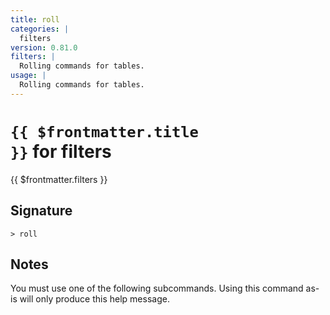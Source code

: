 ```yaml
---
title: roll
categories: |
  filters
version: 0.81.0
filters: |
  Rolling commands for tables.
usage: |
  Rolling commands for tables.
---
```


# <code>{{ $frontmatter.title }}</code> for filters

<div class='command-title'>{{ $frontmatter.filters }}</div>

## Signature

```> roll ```

## Notes
You must use one of the following subcommands. Using this command as-is will only produce this help message.